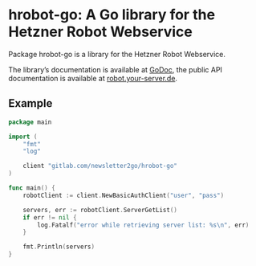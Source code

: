 # hrobot-go: A Go library for the Hetzner Robot Webservice

Package hrobot-go is a library for the Hetzner Robot Webservice.

The library’s documentation is available at [GoDoc](https://godoc.org/gitlab.com/newsletter2go/hrobot-go),
the public API documentation is available at [robot.your-server.de](https://robot.your-server.de/doc/webservice/en.html).

## Example

```go
package main

import (
    "fmt"
    "log"

    client "gitlab.com/newsletter2go/hrobot-go"
)

func main() {
    robotClient := client.NewBasicAuthClient("user", "pass")

    servers, err := robotClient.ServerGetList()
    if err != nil {
        log.Fatalf("error while retrieving server list: %s\n", err)
    }

    fmt.Println(servers)
}
```